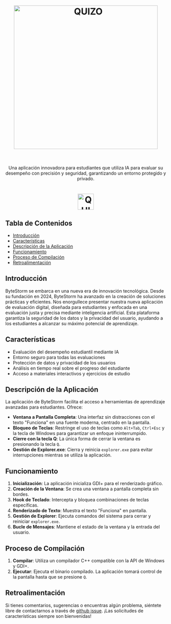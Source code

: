 <h1 align="center"> <img alt="QUIZO" title="QUIZO" src="https://github.com/user-attachments/assets/fdc6ec64-1d98-450f-b6eb-1f1b06fa5346" width="450"> </h1> <br>

<p align="center">
  Una aplicación innovadora para estudiantes que utiliza IA para evaluar su desempeño con precisión y seguridad, garantizando un entorno protegido y privado.
  
</p>
<h1 align="center"><img alt="QUIZO" title="QUIZO" src="https://github.com/user-attachments/assets/79297f50-3118-4778-a586-785f6945be1d" width="50"></h1>

<!-- START doctoc generated TOC please keep comment here to allow auto update -->
<!-- DON'T EDIT THIS SECTION, INSTEAD RE-RUN doctoc TO UPDATE -->
## Tabla de Contenidos

- [Introducción](#introducción)
- [Características](#características)
- [Descripción de la Aplicación](#descripción-de-la-aplicación)
- [Funcionamiento](#funcionamiento)
- [Proceso de Compilación](#proceso-de-compilación)
- [Retroalimentación](#retroalimentación)

<!-- END doctoc generated TOC please keep comment here to allow auto update -->

## Introducción

ByteStorm se embarca en una nueva era de innovación tecnológica. Desde su fundación en 2024, ByteStorm ha avanzado en la creación de soluciones prácticas y eficientes. Nos enorgullece presentar nuestra nueva aplicación de evaluación digital, diseñada para estudiantes y enfocada en una evaluación justa y precisa mediante inteligencia artificial. Esta plataforma garantiza la seguridad de los datos y la privacidad del usuario, ayudando a los estudiantes a alcanzar su máximo potencial de aprendizaje.

## Características

* Evaluación del desempeño estudiantil mediante IA
* Entorno seguro para todas las evaluaciones
* Protección de datos y privacidad de los usuarios
* Análisis en tiempo real sobre el progreso del estudiante
* Acceso a materiales interactivos y ejercicios de estudio

## Descripción de la Aplicación

La aplicación de ByteStorm facilita el acceso a herramientas de aprendizaje avanzadas para estudiantes. Ofrece:

- **Ventana a Pantalla Completa**: Una interfaz sin distracciones con el texto "Funciona" en una fuente moderna, centrado en la pantalla.
- **Bloqueo de Teclas**: Restringe el uso de teclas como `Alt+Tab`, `Ctrl+Esc` y la tecla de Windows para garantizar un enfoque ininterrumpido.
- **Cierre con la tecla Q**: La única forma de cerrar la ventana es presionando la tecla `Q`.
- **Gestión de Explorer.exe**: Cierra y reinicia `explorer.exe` para evitar interrupciones mientras se utiliza la aplicación.

## Funcionamiento

1. **Inicialización**: La aplicación inicializa GDI+ para el renderizado gráfico.
2. **Creación de la Ventana**: Se crea una ventana a pantalla completa sin bordes.
3. **Hook de Teclado**: Intercepta y bloquea combinaciones de teclas específicas.
4. **Renderizado de Texto**: Muestra el texto "Funciona" en pantalla.
5. **Gestión de Explorer**: Ejecuta comandos del sistema para cerrar y reiniciar `explorer.exe`.
6. **Bucle de Mensajes**: Mantiene el estado de la ventana y la entrada del usuario.

## Proceso de Compilación

1. **Compilar**: Utiliza un compilador C++ compatible con la API de Windows y GDI+.
2. **Ejecutar**: Ejecuta el binario compilado. La aplicación tomará control de la pantalla hasta que se presione `Q`.

## Retroalimentación

Si tienes comentarios, sugerencias o encuentras algún problema, siéntete libre de contactarnos a través de [github issue](https://github.com/Soy-Katsito/QUIZO/issues/new). ¡Las solicitudes de características siempre son bienvenidas!
